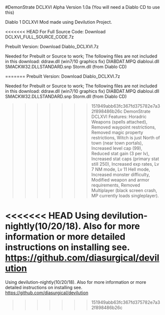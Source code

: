 #DemonStrate DCLXVI
Alpha Version 1.0a (You will need a Diablo CD to use this)

Diablo 1 DCLXVI Mod made using Devilution Project.

<<<<<<< HEAD
For Full Source Code: Download DCLXVI_FULL_SOURCE_CODE.7z

Prebuilt Version: Download Diablo_DCLXVI.7z

Needed for Prebuilt or Source to work; 
The following files are not included in this download: 
ddraw.dll (win7/10 graphics fix) 
DIABDAT.MPQ diabloui.dll SMACKW32.DLLSTANDARD.snp Storm.dll (from Diablo CD)

=======
Prebuilt Version: Download Diablo_DCLXVI.7z

Needed for Prebuilt or Source to work; 
The following files are not included in this download: 
ddraw.dll (win7/10 graphics fix) 
DIABDAT.MPQ diabloui.dll SMACKW32.DLLSTANDARD.snp Storm.dll (from Diablo CD)

>>>>>>> 151949abb63fc367fd375782e7a32f898486b26c
DemonStrate DCLXVI Features: 
Horadric Weapons (spells attached), 
Removed waypoint restrictions, 
Removed magic property restrictions, 
Witch is just North of town (near town portals), 
Increased level cap (99), 
Reduced stat gain (3 per lv), 
Increased stat caps (primary stat still 250), 
Increased exp rates, 
Lv 7 NM mode, 
Lv 11 Hell mode, 
Increased monster difficulty, 
Modified weapon and armor requirements, 
Removed Multiplayer (black screen crash, MP currently loads singleplayer).

<<<<<<< HEAD
Using devilution-nightly(10/20/18). Also for more information or more detailed instructions on installing see. https://github.com/diasurgical/devilution
=======
Using devilution-nightly(10/20/18). Also for more information or more detailed instructions on installing see. https://github.com/diasurgical/devilution
>>>>>>> 151949abb63fc367fd375782e7a32f898486b26c
